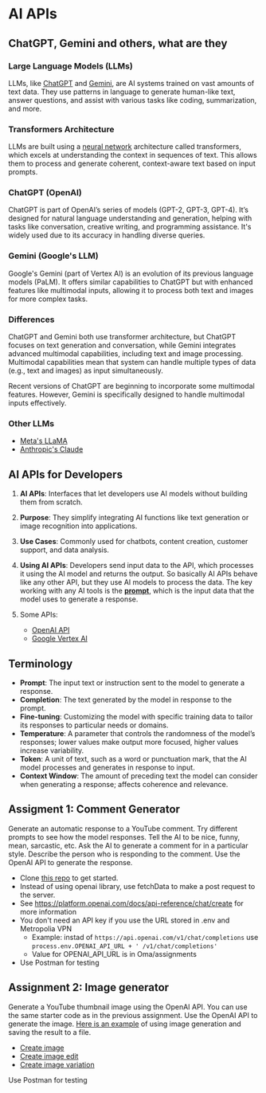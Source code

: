 # AI APIs

## ChatGPT, Gemini and others, what are they

### Large Language Models (LLMs)

LLMs, like [ChatGPT](https://openai.com/index/chatgpt/)
and [Gemini](https://blog.google/technology/ai/google-gemini-next-generation-model-february-2024/#architecture), are AI
systems trained on vast amounts of text data. They use patterns in language to generate human-like text, answer
questions, and assist with various tasks like coding, summarization, and more.

### Transformers Architecture

LLMs are built using a [neural network](https://aws.amazon.com/what-is/neural-network/) architecture called
transformers, which excels at understanding the context in sequences of text. This allows them to process and generate
coherent, context-aware text based on input prompts.

### ChatGPT (OpenAI)

ChatGPT is part of OpenAI’s series of models (GPT-2, GPT-3, GPT-4). It’s designed for natural language understanding and
generation, helping with tasks like conversation, creative writing, and programming assistance. It's widely used due to
its accuracy in handling diverse queries.

### Gemini (Google's LLM)

Google's Gemini (part of Vertex AI) is an evolution of its previous language models (PaLM). It offers similar
capabilities to ChatGPT but with enhanced features like multimodal inputs, allowing it to process both text and images
for more complex tasks.

### Differences

ChatGPT and Gemini both use transformer architecture, but ChatGPT focuses on text generation and conversation, while
Gemini integrates advanced multimodal capabilities, including text and image processing. Multimodal capabilities mean
that system can handle multiple types of data (e.g., text and images) as input simultaneously.

Recent versions of ChatGPT are beginning to incorporate some multimodal features. However, Gemini is specifically
designed to handle multimodal inputs effectively.

### Other LLMs

- [Meta's LLaMA](https://llama.meta.com/)
- [Anthropic's Claude](https://www.anthropic.com/claude)

## AI APIs for Developers

1. **AI APIs**: Interfaces that let developers use AI models without building them from scratch.

2. **Purpose**: They simplify integrating AI functions like text generation or image recognition into applications.

3. **Use Cases**: Commonly used for chatbots, content creation, customer support, and data analysis.

4. **Using AI APIs**: Developers send input data to the API, which processes it using the AI model and returns the
   output. So basically AI APIs behave like any other API, but they use AI models to process the data. The key working
   with any AI tools is the **[prompt](https://www.promptingguide.ai/)**, which is the input data that the model uses to
   generate a response.

5. Some APIs:
    - [OpenAI API](https://openai.com/api/)
    - [Google Vertex AI](https://cloud.google.com/vertex-ai?hl=en)

## Terminology

- **Prompt**: The input text or instruction sent to the model to generate a response.
- **Completion**: The text generated by the model in response to the prompt.
- **Fine-tuning**: Customizing the model with specific training data to tailor its responses to particular needs or
  domains.
- **Temperature**: A parameter that controls the randomness of the model’s responses; lower values make output more
  focused, higher values increase variability.
- **Token**: A unit of text, such as a word or punctuation mark, that the AI model processes and generates in response
  to input.
- **Context Window**: The amount of preceding text the model can consider when generating a response; affects coherence
  and relevance.

## Assigment 1: Comment Generator

Generate an automatic response to a YouTube comment. Try different prompts to see how the model responses. Tell the AI to be nice, funny, mean, sarcastic, etc. Ask the AI to generate a comment for in a particular style. Describe the person who is responding to the comment. Use the OpenAI API to generate the response.

- Clone [this repo](https://github.com/ilkkamtk/AI-commenter-starter) to get started.
- Instead of using openai library, use fetchData to make a post request to the server.
- See https://platform.openai.com/docs/api-reference/chat/create for more information
- You don't need an API key if you use the URL stored in .env and Metropolia VPN
  - Example: instad of `https://api.openai.com/v1/chat/completions` use `process.env.OPENAI_API_URL + '
    /v1/chat/completions'`
  - Value for OPENAI_API_URL is in Oma/assignments
- Use Postman for testing

## Assignment 2: Image generator

Generate a YouTube thumbnail image using the OpenAI API. You can use the same starter code as in the previous assignment. Use the OpenAI API to generate the image. [Here is an example](https://github.com/ilkkamtk/AI-BE/blob/main/src/middlewares.ts#L49) of using image generation and saving the result to a file.
- [Create image](https://platform.openai.com/docs/api-reference/images/create)
- [Create image edit](https://platform.openai.com/docs/api-reference/images/createEdit)
- [Create image variation](https://platform.openai.com/docs/api-reference/images/createVariation)

Use Postman for testing

